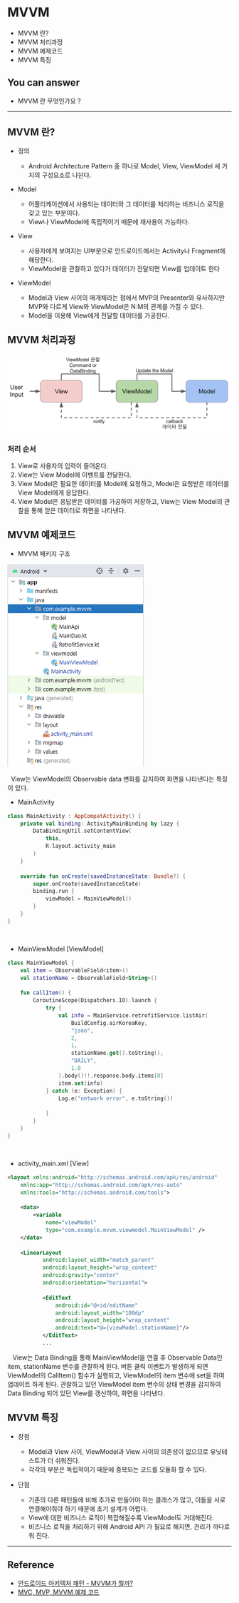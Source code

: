 # MVVM
<!--Table of Contents-->
- MVVM 란?
- MVVM 처리과정
- MVVM 예제코드
- MVVM 특징

<!-- 어떤 질문을 대답할 수 있어야 하는지-->
## You can answer
- MVVM 란 무엇인가요 ?

<!--Contents-->

---
## MVVM 란?
- 정의
  * Android Architecture Pattern 중 하나로 Model, View, ViewModel 세 가지의 구성요소로 나뉜다.

- Model
  * 어플리케이션에서 사용되는 데이터와 그 데이터를 처리하는 비즈니스 로직을 갖고 있는 부분이다.
  * View나 ViewModel에 독립적이기 때문에 재사용이 가능하다.

- View
  * 사용자에게 보여지는 UI부분으로 안드로이드에서는 Activity나 Fragment에 해당한다.
  * ViewModel을 관찰하고 있다가 데이터가 전달되면 View를 업데이트 한다

- ViewModel
  * Model과 View 사이의 매개체라는 점에서 MVP의 Presenter와 유사하지만 MVP와 다르게 View와 ViewModel은 N:M의 관계를 가질 수 있다.
  * Model을 이용해 View에게 전달할 데이터를 가공한다.

## MVVM 처리과정
  ![MVVMProcess](./img/MVVMProcess.png)
  ### 처리 순서
  1) View로 사용자의 입력이 들어온다.
  2) View는 View Model에 이벤트를 전달한다.
  3) View Model은 필요한 데이터를 Model에 요청하고, Model은 요청받은 데이터를 View Model에게 응답한다.
  4) View Model은 응답받은 데이터를 가공하여 저장하고, View는 View Model의 관찰을 통해 얻은 데이터로 화면을 나타낸다.

## MVVM 예제코드
- MVVM 패키지 구조

![MVVMPackage](./img/MVVMPackage.png)

&nbsp;&nbsp;View는 ViewModel의 Observable data 변화를 감지하여 화면을 나타낸다는 특징이 있다.
<br>

- MainActivity
```Kotlin
class MainActivity : AppCompatActivity() {
    private val binding: ActivityMainBinding by lazy {
        DataBindingUtil.setContentView(
            this,
            R.layout.activity_main
        )
    }

    override fun onCreate(savedInstanceState: Bundle?) {
        super.onCreate(savedInstanceState)
        binding.run {
            viewModel = MainViewModel()
        }
    }
}
```
<br>

- MainViewModel [ViewModel]
```Kotlin
class MainViewModel {
    val item = ObservableField<item>()
    val stationName = ObservableField<String>()

    fun callItem() {
        CoroutineScope(Dispatchers.IO).launch {
            try {
                val info = MainService.retrofitService.listAir(
                    BuildConfig.airKoreaKey,
                    "json",
                    2,
                    1,
                    stationName.get().toString(),
                    "DAILY",
                    1.0
                ).body()!!.response.body.items[0]
                item.set(info)
            } catch (e: Exception) {
                Log.e("network error", e.toString())

            }
        }
    }
}
```
<br>

- activity_main.xml [View]
```xml
<layout xmlns:android="http://schemas.android.com/apk/res/android"
    xmlns:app="http://schemas.android.com/apk/res-auto"
    xmlns:tools="http://schemas.android.com/tools">

    <data>
        <variable
            name="viewModel"
            type="com.example.mvvm.viewmodel.MainViewModel" />
    </data>

    <LinearLayout
           android:layout_width="match_parent"
           android:layout_height="wrap_content"
           android:gravity="center"
           android:orientation="horizontal">

           <EditText
               android:id="@+id/editName"
               android:layout_width="100dp"
               android:layout_height="wrap_content"
               android:text="@={viewModel.stationName}"/>
           </EditText>
           ...
```
  &nbsp;&nbsp; View는 Data Binding을 통해 MainViewModel을 연결 후 Observable Data인 item, stationName 변수를 관찰하게 된다.
  버튼 클릭 이벤트가 발생하게 되면 ViewModel의 CallItem() 함수가 실행되고, ViewModel의 item 변수에 set을 하여 업데이트 하게 된다.
  관찰하고 있던 ViewModel item 변수의 상태 변경을 감지하여 Data Binding 되어 있던 View를 갱신하여, 화면을 나타낸다.



## MVVM 특징
  - 장점
    * Model과 View 사이, ViewModel과 View 사이의 의존성이 없으므로 유닛테스트가 더 쉬워진다.
    * 각각의 부분은 독립적이기 때문에 중복되는 코드를 모듈화 할 수 있다.

  - 단점
    * 기존의 다른 패턴들에 비해 추가로 만들어야 하는 클래스가 많고, 이들을 서로 연결해야줘야 하기 때문에 초기 설계가 어렵다.
    * View에 대한 비즈니스 로직이 복잡해질수록 ViewModel도 거대해진다.
    * 비즈니스 로직을 처리하기 위해 Android API 가 필요로 해지면, 관리가 까다로워 진다.

---
## Reference
- [안드로이드 아키텍처 패턴 - MVVM가 뭘까?](https://velog.io/@jojo_devstory/%EC%95%88%EB%93%9C%EB%A1%9C%EC%9D%B4%EB%93%9C-%EC%95%84%ED%82%A4%ED%85%8D%EC%B2%98-%ED%8C%A8%ED%84%B4-MVVM%EC%9D%B4-%EB%AD%98%EA%B9%8C)
- [MVC, MVP, MVVM 예제 코드](https://github.com/rkdmf1026/AndroidArchitectureTest)
